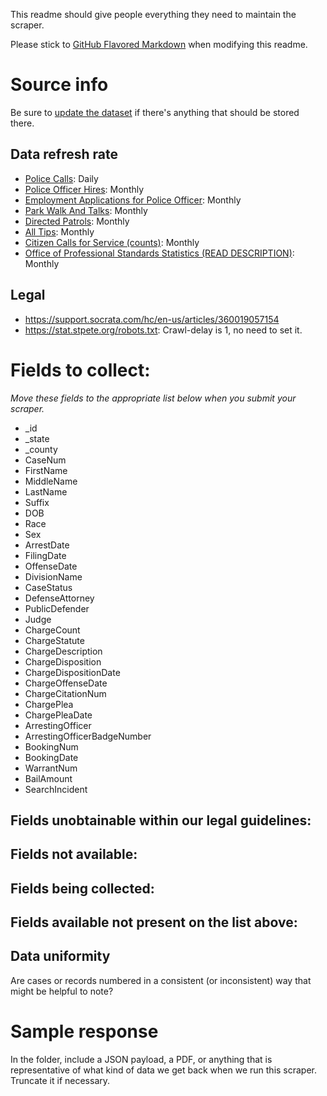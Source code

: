 This readme should give people everything they need to maintain the scraper.

Please stick to [GitHub Flavored Markdown](https://guides.github.com/features/mastering-markdown/) when modifying this readme.  

# Source info
Be sure to [update the dataset](https://www.dolthub.com/repositories/pdap/datasets) if there's anything that should be stored there.

## Data refresh rate
* [Police Calls](https://stat.stpete.org/dataset/Police-Calls/2eks-pg5j): Daily
* [Police Officer Hires](https://stat.stpete.org/Safety/Police-Officer-New-Hires/9nht-ysk6): Monthly
* [Employment Applications for Police Officer](https://stat.stpete.org/Safety/Employment-Applications-for-Police-Officer/gty9-7yu4): Monthly
* [Park Walk And Talks](https://stat.stpete.org/Safety/Park-Walk-Talks/bk6h-28ux): Monthly
* [Directed Patrols](https://stat.stpete.org/Safety/Directed-Patrols/9cbi-474e): Monthly
* [All Tips](https://stat.stpete.org/Safety/All-Tips/v5at-unyi): Monthly
* [Citizen Calls for Service (counts)](https://stat.stpete.org/Safety/Citizen-Calls-for-Service/6373-bvti): Monthly
* [Office of Professional Standards Statistics (READ DESCRIPTION)](https://stat.stpete.org/Safety/Office-of-Professional-Standards-Statistics/6jpx-t9kn): Monthly

## Legal
* https://support.socrata.com/hc/en-us/articles/360019057154
* https://stat.stpete.org/robots.txt: Crawl-delay is 1, no need to set it.

# Fields to collect:
_Move these fields to the appropriate list below when you submit your scraper._

* _id
* _state
* _county
* CaseNum
* FirstName
* MiddleName
* LastName
* Suffix
* DOB
* Race
* Sex
* ArrestDate
* FilingDate
* OffenseDate
* DivisionName
* CaseStatus
* DefenseAttorney
* PublicDefender
* Judge
* ChargeCount
* ChargeStatute
* ChargeDescription
* ChargeDisposition
* ChargeDispositionDate
* ChargeOffenseDate
* ChargeCitationNum
* ChargePlea
* ChargePleaDate
* ArrestingOfficer
* ArrestingOfficerBadgeNumber
* BookingNum
* BookingDate
* WarrantNum
* BailAmount
* SearchIncident

## Fields unobtainable within our legal guidelines:

## Fields not available:

## Fields being collected:

## Fields available not present on the list above:

## Data uniformity
Are cases or records numbered in a consistent (or inconsistent) way that might be helpful to note?

# Sample response
In the folder, include a JSON payload, a PDF, or anything that is representative of what kind of data we get back when we run this scraper. Truncate it if necessary.
